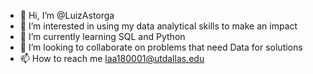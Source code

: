 - 👋 Hi, I’m @LuizAstorga
- 👀 I’m interested in using my data analytical skills to make an impact 
- 🌱 I’m currently learning SQL and Python
- 💞️ I’m looking to collaborate on problems that need Data for solutions
- 📫 How to reach me laa180001@utdallas.edu

<!---
LuizAstorga/LuizAstorga is a ✨ special ✨ repository because its `README.md` (this file) appears on your GitHub profile.
You can click the Preview link to take a look at your changes.
--->
